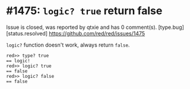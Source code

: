 
#1475: `logic? true` return false
================================================================================
Issue is closed, was reported by qtxie and has 0 comment(s).
[type.bug] [status.resolved]
<https://github.com/red/red/issues/1475>

`logic?` function doesn't work, always return `false`.

```
red>> type? true
== logic!
red>> logic? true
== false
red>> logic? false
== false
```



